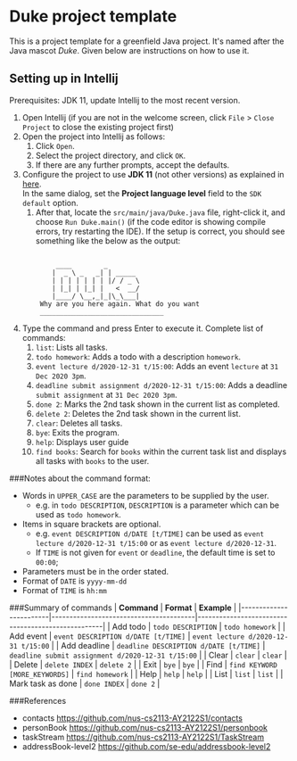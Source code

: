 # Duke project template

This is a project template for a greenfield Java project. It's named after the Java mascot _Duke_. Given below are instructions on how to use it.

## Setting up in Intellij

Prerequisites: JDK 11, update Intellij to the most recent version.

1. Open Intellij (if you are not in the welcome screen, click `File` > `Close Project` to close the existing project first)
2. Open the project into Intellij as follows:
   1. Click `Open`.
   1. Select the project directory, and click `OK`.
   1. If there are any further prompts, accept the defaults.
3. Configure the project to use **JDK 11** (not other versions) as explained in [here](https://www.jetbrains.com/help/idea/sdk.html#set-up-jdk).<br>
   In the same dialog, set the **Project language level** field to the `SDK default` option.
   1. After that, locate the `src/main/java/Duke.java` file, right-click it, and choose `Run Duke.main()` (if the code editor is showing compile errors, try restarting the IDE). If the setup is correct, you should see something like the below as the output:
      ```
   
           ____        _        
          |  _ \ _   _| | _____ 
          | | | | | | | |/ / _ \
          | |_| | |_| |   <  __/
          |____/ \__,_|_|\_\___|
       Why are you here again. What do you want
       _______________________________
4. Type the command and press Enter to execute it. Complete list of commands:
   1. `list`: Lists all tasks.
   2. `todo homework`: Adds a todo with a description `homework`.
   3. `event lecture d/2020-12-31 t/15:00`: Adds an event `lecture` at `31 Dec 2020 3pm`.
   4. `deadline submit assignment d/2020-12-31 t/15:00`: Adds a deadline `submit assignment` at `31 Dec 2020 3pm`.
   5. `done 2`: Marks the 2nd task shown in the current list as completed.
   6. `delete 2`: Deletes the 2nd task shown in the current list.
   7. `clear`: Deletes all tasks.
   8. `bye`: Exits the program.
   9. `help`: Displays user guide
   10. `find books`: Search for `books` within the current task list and displays all tasks with `books` to the user.

###Notes about the command format:
- Words in `UPPER_CASE` are the parameters to be supplied by the user. 
  - e.g. in `todo DESCRIPTION`, `DESCRIPTION` is a parameter which can be used as `todo homework`.
- Items in square brackets are optional.
  - e.g. `event DESCRIPTION d/DATE [t/TIME]` can be used as `event lecture d/2020-12-31 t/15:00` or as `event lecture d/2020-12-31`.
  - If `TIME` is not given for `event` or `deadline`, the default time is set to `00:00`;
- Parameters must be in the order stated.
- Format of `DATE` is `yyyy-mm-dd`
- Format of `TIME` is `hh:mm`

###Summary of commands
| **Command**            | **Format**                             | **Example**                                       |
|------------------------|----------------------------------------|---------------------------------------------------|
| Add todo               | `todo DESCRIPTION`                     | `todo homework`                                   |
| Add event              | `event DESCRIPTION d/DATE [t/TIME]`    | `event lecture d/2020-12-31 t/15:00`              |
| Add deadline           | `deadline DESCRIPTION d/DATE [t/TIME]` | `deadline submit assignment d/2020-12-31 t/15:00` |
| Clear                  | `clear`                                | `clear`                                           |
| Delete                 | `delete INDEX`                         | `delete 2`                                        |
| Exit                   | `bye`                                  | `bye`                                             |
| Find                   | `find KEYWORD [MORE_KEYWORDS]`         | `find homework`                                   |
| Help                   | `help`                                 | `help`                                            |
| List                   | `list`                                 | `list`                                            |
| Mark task as done | `done INDEX`                           | `done 2`                                          |

###References
- contacts https://github.com/nus-cs2113-AY2122S1/contacts
- personBook https://github.com/nus-cs2113-AY2122S1/personbook
- taskStream https://github.com/nus-cs2113-AY2122S1/TaskStream
- addressBook-level2 https://github.com/se-edu/addressbook-level2